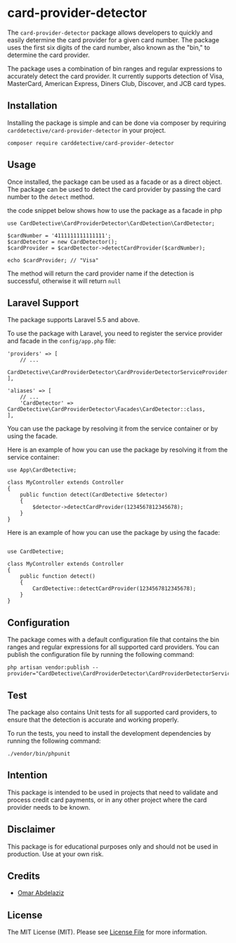 # card-provider-detector

The `card-provider-detector` package allows developers to quickly and easily determine the card provider for a given card number. The package uses the first six digits of the card number, also known as the "bin," to determine the card provider.

The package uses a combination of bin ranges and regular expressions to accurately detect the card provider. It currently supports detection of Visa, MasterCard, American Express, Diners Club, Discover, and JCB card types.

## Installation

Installing the package is simple and can be done via composer by requiring `carddetective/card-provider-detector` in your project. 


````
composer require carddetective/card-provider-detector
````

## Usage

Once installed, the package can be used as a facade or as a direct object. The package can be used to detect the card provider by passing the card number to the `detect` method. 

the code snippet below shows how to use the package as a facade in php
````
use CardDetective\CardProviderDetector\CardDetection\CardDetector;

$cardNumber = '4111111111111111';
$cardDetector = new CardDetector();
$cardProvider = $cardDetector->detectCardProvider($cardNumber);

echo $cardProvider; // "Visa"
````
The method will return the card provider name if the detection is successful, otherwise it will return `null`

## Laravel Support

The package supports Laravel 5.5 and above.

To use the package with Laravel, you need to register the service provider and facade in the `config/app.php` file:

````
'providers' => [
    // ...
    CardDetective\CardProviderDetector\CardProviderDetectorServiceProvider::class,
],

'aliases' => [
    // ...
    'CardDetector' => CardDetective\CardProviderDetector\Facades\CardDetector::class,
],
````

You can use the package by resolving it from the service container or by using the facade.

Here is an example of how you can use the package by resolving it from the service container:

````
use App\CardDetective;

class MyController extends Controller
{
    public function detect(CardDetective $detector)
    {
        $detector->detectCardProvider(1234567812345678);
    }
}

````

Here is an example of how you can use the package by using the facade:

````

use CardDetective;

class MyController extends Controller
{
    public function detect()
    {
        CardDetective::detectCardProvider(1234567812345678);
    }
}

````

## Configuration

The package comes with a default configuration file that contains the bin ranges and regular expressions for all supported card providers. You can publish the configuration file by running the following command:

```
php artisan vendor:publish --provider="CardDetective\CardProviderDetector\CardProviderDetectorServiceProvider"
```



## Test

The package also contains Unit tests for all supported card providers, to ensure that the detection is accurate and working properly.

To run the tests, you need to install the development dependencies by running the following command:

```
./vendor/bin/phpunit
```

## Intention

This package is intended to be used in projects that need to validate and process credit card payments, or in any other project where the card provider needs to be known.

## Disclaimer

This package is for educational purposes only and should not be used in production. Use at your own risk.

## Credits

- [Omar Abdelaziz](https://github.com/OmarAbdelazizMahmed)

## License

The MIT License (MIT). Please see [License File](LICENSE.md) for more information.



